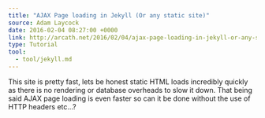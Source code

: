 ```yaml
---
title: "AJAX Page loading in Jekyll (Or any static site)"
source: Adam Laycock
date: 2016-02-04 08:27:00 +0000
link: http://arcath.net/2016/02/04/ajax-page-loading-in-jekyll-or-any-static-site.html
type: Tutorial
tool:
  - tool/jekyll.md
---
```

This site is pretty fast, lets be honest static HTML loads incredibly quickly as there is no rendering or database overheads to slow it down. That being said AJAX page loading is even faster so can it be done without the use of HTTP headers etc…?
